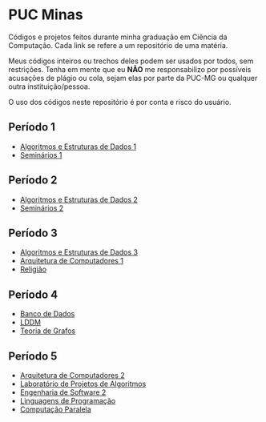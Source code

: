 # PUC Minas

Códigos e projetos feitos durante minha graduação em Ciência da Computação. Cada link se refere a um repositório de uma matéria.

Meus códigos inteiros ou trechos deles podem ser usados por todos, sem restrições. Tenha em mente que eu **NÃO** me responsabilizo por possíveis acusações de plágio ou cola, sejam elas por parte da PUC-MG ou qualquer outra instituição/pessoa.

O uso dos códigos neste repositório é por conta e risco do usuário.

## Período 1
* [Algoritmos e Estruturas de Dados 1](https://github.com/RafaelAmauri/Algoritmos-e-Estruturas-de-Dados-1)
* [Seminários 1](https://github.com/RafaelAmauri/Seminarios-1)

## Período 2

* [Algoritmos e Estruturas de Dados 2](https://github.com/RafaelAmauri/Algoritmos-e-Estruturas-de-Dados-2)
* [Seminários 2](https://github.com/RafaelAmauri/Seminarios-2)

## Período 3
* [Algoritmos e Estruturas de Dados 3](https://github.com/RafaelAmauri/Algoritmos-e-Estruturas-de-Dados-3)
* [Arquitetura de Computadores 1](https://github.com/RafaelAmauri/Arquitetura-de-Computadores-1)
* [Religião](https://github.com/RafaelAmauri/Religiao)

## Período 4
* [Banco de Dados](https://github.com/RafaelAmauri/Banco-de-Dados)
* [LDDM](https://github.com/RafaelAmauri/LDDM)
* [Teoria de Grafos](https://github.com/RafaelAmauri/Teoria-de-Grafos)

## Período 5
* [Arquitetura de Computadores 2](https://github.com/RafaelAmauri/Arquitetura-de-Computadores-2)
* [Laboratório de Projetos de Algoritmos](https://github.com/RafaelAmauri/Laboratorio-de-Projetos-de-Algoritmos)
* [Engenharia de Software 2](https://github.com/RafaelAmauri/Engenharia-de-Software-2)
* [Linguagens de Programação](https://github.com/RafaelAmauri/Linguagens-de-Programacao)
* [Computação Paralela](https://github.com/RafaelAmauri/Programacao-Paralela)
